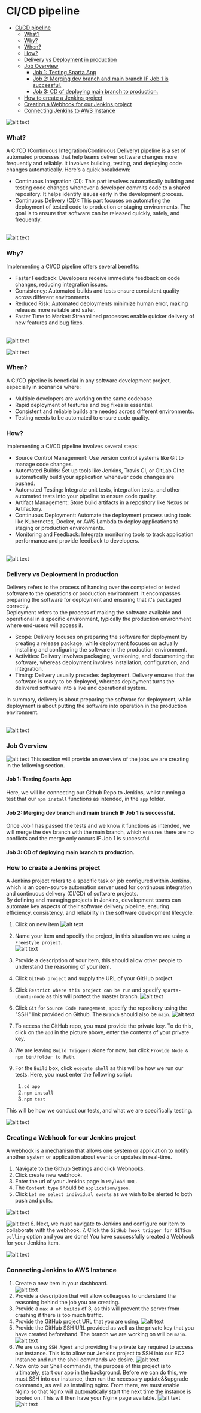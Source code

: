 # CI/CD pipeline

- [CI/CD pipeline](#cicd-pipeline)
    - [What?](#what)
    - [Why?](#why)
    - [When?](#when)
    - [How?](#how)
    - [Delivery vs Deployment in production](#delivery-vs-deployment-in-production)
    - [Job Overview](#job-overview)
      - [Job 1: Testing Sparta App](#job-1-testing-sparta-app)
      - [Job 2: Merging dev branch and main branch IF Job 1 is successful.](#job-2-merging-dev-branch-and-main-branch-if-job-1-is-successful)
      - [Job 3: CD of deploying main branch to production.](#job-3-cd-of-deploying-main-branch-to-production)
    - [How to create a Jenkins project](#how-to-create-a-jenkins-project)
    - [Creating a Webhook for our Jenkins project](#creating-a-webhook-for-our-jenkins-project)
    - [Connecting Jenkins to AWS Instance](#connecting-jenkins-to-aws-instance)


![alt text](images-cicd/diagram.png)

### What?
A CI/CD (Continuous Integration/Continuous Delivery) pipeline is a set of automated processes that help teams deliver software changes more frequently and reliably. It involves building, testing, and deploying code changes automatically. Here's a quick breakdown:
- Continuous Integration (CI): This part involves automatically building and testing code changes whenever a developer commits code to a shared repository. It helps identify issues early in the development process.
- Continuous Delivery (CD): This part focuses on automating the deployment of tested code to production or staging environments. The goal is to ensure that software can be released quickly, safely, and frequently. <br> <br>

![alt text](images-cicd/what_cicd.png)

### Why?
Implementing a CI/CD pipeline offers several benefits:
- Faster Feedback: Developers receive immediate feedback on code changes, reducing integration issues.
- Consistency: Automated builds and tests ensure consistent quality across different environments.
- Reduced Risk: Automated deployments minimize human error, making releases more reliable and safer.
- Faster Time to Market: Streamlined processes enable quicker delivery of new features and bug fixes. <br> <br>

![alt text](images-cicd/benefits_cicd.png)

![alt text](images-cicd/business-benefits-cicd.png)


### When?
A CI/CD pipeline is beneficial in any software development project, especially in scenarios where:
- Multiple developers are working on the same codebase.
- Rapid deployment of features and bug fixes is essential.
- Consistent and reliable builds are needed across different environments.
- Testing needs to be automated to ensure code quality.

### How?
Implementing a CI/CD pipeline involves several steps:
- Source Control Management: Use version control systems like Git to manage code changes.
- Automated Builds: Set up tools like Jenkins, Travis CI, or GitLab CI to automatically build your application whenever code changes are pushed.
- Automated Testing: Integrate unit tests, integration tests, and other automated tests into your pipeline to ensure code quality.
- Artifact Management: Store build artifacts in a repository like Nexus or Artifactory.
- Continuous Deployment: Automate the deployment process using tools like Kubernetes, Docker, or AWS Lambda to deploy applications to staging or production environments.
- Monitoring and Feedback: Integrate monitoring tools to track application performance and provide feedback to developers.
<br><br>

![alt text](images-cicd/how_cicd.png)

### Delivery vs Deployment in production
Delivery refers to the process of handing over the completed or tested software to the operations or production environment. It encompasses preparing the software for deployment and ensuring that it's packaged correctly. <br>
Deployment refers to the process of making the software available and operational in a specific environment, typically the production environment where end-users will access it. <br>
- Scope: Delivery focuses on preparing the software for deployment by creating a release package, while deployment focuses on actually installing and configuring the software in the production environment.
- Activities: Delivery involves packaging, versioning, and documenting the software, whereas deployment involves installation, configuration, and integration.
- Timing: Delivery usually precedes deployment. Delivery ensures that the software is ready to be deployed, whereas deployment turns the delivered software into a live and operational system.

In summary, delivery is about preparing the software for deployment, while deployment is about putting the software into operation in the production environment.
<br><Br>

![alt text](images-cicd/ci-vs-cd.png)

### Job Overview
![alt text](images-cicd/job-overview.png)
This section will provide an overview of the jobs we are creating in the following section.
#### Job 1: Testing Sparta App
Here, we will be connecting our Github Repo to Jenkins, whilst running a test that our `npm install` functions as intended, in the `app` folder.
#### Job 2: Merging dev branch and main branch IF Job 1 is successful.
Once Job 1 has passed the tests and we know it functions as intended, we will merge the dev branch with the main branch, which ensures there are no conflicts and the merge only occurs IF Job 1 is successful.
#### Job 3: CD of deploying main branch to production.




### How to create a Jenkins project

A Jenkins project refers to a specific task or job configured within Jenkins, which is an open-source automation server used for continuous integration and continuous delivery (CI/CD) of software projects. 
<br>
By defining and managing projects in Jenkins, development teams can automate key aspects of their software delivery pipeline, ensuring efficiency, consistency, and reliability in the software development lifecycle.

1. Click on new item
![alt text](images-cicd/clicknewproject.PNG)

2. Name your item and specify the project, in this situation we are using a `Freestyle project`. <br>
 ![alt text](images-cicd/name-item.PNG)

3. Provide a description of your item, this should allow other people to understand the reasoning of your item.
4. Click `GitHub project` and supply the URL of your GitHub project.
5. Click `Restrict where this project can be run` and specify `sparta-ubuntu-node` as this will protect the master branch.
![alt text](images-cicd/init-setup.PNG)
6. Click `Git` for `Source Code Management`, specify the repository using the "SSH" link provided on Github. The `Branch` should also be `main`.
![alt text](images-cicd/scm-setup.PNG)
7. To access the GitHub repo, you must provide the private key. To do this, click on the `add` in the picture above, enter the contents of your private key.
8. We are leaving `Build Triggers` alone for now, but click `Provide Node & npm bin/folder to Path`.
9. For the `Build` box, click `execute shell` as this will be how we run our tests. Here, you must enter the following script:
   1.  `cd app`
   2.  `npm install`
   3.  `npm test` 
    
This will be how we conduct our tests, and what we are specifically testing.

![alt text](images-cicd/final-setup.PNG)

### Creating a Webhook for our Jenkins project
A webhook is a mechanism that allows one system or application to notify another system or application about events or updates in real-time.

1. Navigate to the Github Settings and click Webhooks.
2. Click create new webhook.
3. Enter the url of your Jenkins page in `Payload URL`.
4. The `Content type` should be `application/json`.
5. Click `Let me select individual events` as we wish to be alerted to both push and pulls.

![alt text](images-cicd/wh-pt1.PNG)
<br>

![alt text](images-cicd/wh-pt2.PNG)
6. Next, we must navigate to Jenkins and configure our item to collaborate with the webhook.
7. Click the `GitHub hook trigger for GITScm polling` option and you are done! You have successfully created a Webhook for your Jenkins item.
   
   ![alt text](images-cicd/wh-pt3.PNG)

### Connecting Jenkins to AWS Instance
1. Create a new item in your dashboard.<br>
![alt text](images-cicd/clicknewproject.PNG)
2. Provide a description that will allow colleagues to understand the reasoning behind the job you are creating.
3. Provide a `max # of builds` of 3, as this will prevent the server from crashing if there is too much traffic.
4. Provide the GitHub project URL that you are using.
   ![alt text](images-cicd/cd-setup-part1.PNG)
5. Provide the GitHub SSH URL provided as well as the private key that you have created beforehand. The branch we are working on will be `main`.
   ![alt text](images-cicd/cd-setup-part2.PNG)
6. We are using `SSH Agent` and providing the private key required to access our instance. This is to allow our Jenkins project to SSH into our EC2 instance and run the shell commands we desire.
   ![alt text](images-cicd/cd-setup-part3.PNG)
7. Now onto our Shell commands, the purpose of this project is to ultimately, start our app in the background. Before we can do this, we must SSH into our instance, then run the necessary update&&upgrade commands, as well as installing nginx. From there, we must enable Nginx so that Nginx will automatically start the next time the instance is booted on. This will then have your Nginx page available.
   ![alt text](images-cicd/cd-setup-part4.PNG)
   ![alt text](images-cicd/cd-nginx.PNG)